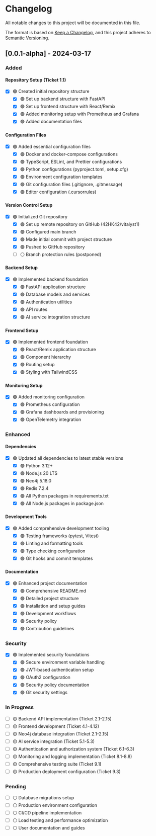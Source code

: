 # Changelog
All notable changes to this project will be documented in this file.

The format is based on [Keep a Changelog](https://keepachangelog.com/en/1.0.0/),
and this project adheres to [Semantic Versioning](https://semver.org/spec/v2.0.0.html).

## [0.0.1-alpha] - 2024-03-17

### Added
#### Repository Setup (Ticket 1.1)
- [x] 🟢 Created initial repository structure
  - [x] 🟢 Set up backend structure with FastAPI
  - [x] 🟢 Set up frontend structure with React/Remix
  - [x] 🟢 Added monitoring setup with Prometheus and Grafana
  - [x] 🟢 Added documentation files

#### Configuration Files
- [x] 🟢 Added essential configuration files
  - [x] 🟢 Docker and docker-compose configurations
  - [x] 🟢 TypeScript, ESLint, and Prettier configurations
  - [x] 🟢 Python configurations (pyproject.toml, setup.cfg)
  - [x] 🟢 Environment configuration templates
  - [x] 🟢 Git configuration files (.gitignore, .gitmessage)
  - [x] 🟢 Editor configuration (.cursorrules)

#### Version Control Setup
- [x] 🟢 Initialized Git repository
  - [x] 🟢 Set up remote repository on GitHub (42HK42/vitalyst1)
  - [x] 🟢 Configured main branch
  - [x] 🟢 Made initial commit with project structure
  - [x] 🟢 Pushed to GitHub repository
  - [ ] ⚪ Branch protection rules (postponed)

#### Backend Setup
- [x] 🟢 Implemented backend foundation
  - [x] 🟢 FastAPI application structure
  - [x] 🟢 Database models and services
  - [x] 🟢 Authentication utilities
  - [x] 🟢 API routes
  - [x] 🟢 AI service integration structure

#### Frontend Setup
- [x] 🟢 Implemented frontend foundation
  - [x] 🟢 React/Remix application structure
  - [x] 🟢 Component hierarchy
  - [x] 🟢 Routing setup
  - [x] 🟢 Styling with TailwindCSS

#### Monitoring Setup
- [x] 🟢 Added monitoring configuration
  - [x] 🟢 Prometheus configuration
  - [x] 🟢 Grafana dashboards and provisioning
  - [x] 🟢 OpenTelemetry integration

### Enhanced
#### Dependencies
- [x] 🟢 Updated all dependencies to latest stable versions
  - [x] 🟢 Python 3.12+
  - [x] 🟢 Node.js 20 LTS
  - [x] 🟢 Neo4j 5.18.0
  - [x] 🟢 Redis 7.2.4
  - [x] 🟢 All Python packages in requirements.txt
  - [x] 🟢 All Node.js packages in package.json

#### Development Tools
- [x] 🟢 Added comprehensive development tooling
  - [x] 🟢 Testing frameworks (pytest, Vitest)
  - [x] 🟢 Linting and formatting tools
  - [x] 🟢 Type checking configuration
  - [x] 🟢 Git hooks and commit templates

#### Documentation
- [x] 🟢 Enhanced project documentation
  - [x] 🟢 Comprehensive README.md
  - [x] 🟢 Detailed project structure
  - [x] 🟢 Installation and setup guides
  - [x] 🟢 Development workflows
  - [x] 🟢 Security policy
  - [x] 🟢 Contribution guidelines

### Security
- [x] 🟢 Implemented security foundations
  - [x] 🟢 Secure environment variable handling
  - [x] 🟢 JWT-based authentication setup
  - [x] 🟢 OAuth2 configuration
  - [x] 🟢 Security policy documentation
  - [x] 🟢 Git security settings

### In Progress
- [ ] 🟡 Backend API implementation (Ticket 2.1-2.15)
- [ ] 🟡 Frontend development (Ticket 4.1-4.12)
- [ ] 🟡 Neo4j database integration (Ticket 2.1-2.15)
- [ ] 🟡 AI service integration (Ticket 5.1-5.3)
- [ ] 🟡 Authentication and authorization system (Ticket 6.1-6.3)
- [ ] 🟡 Monitoring and logging implementation (Ticket 8.1-8.8)
- [ ] 🟡 Comprehensive testing suite (Ticket 9.1)
- [ ] 🟡 Production deployment configuration (Ticket 9.3)

### Pending
- [ ] ⚪ Database migrations setup
- [ ] ⚪ Production environment configuration
- [ ] ⚪ CI/CD pipeline implementation
- [ ] ⚪ Load testing and performance optimization
- [ ] ⚪ User documentation and guides
